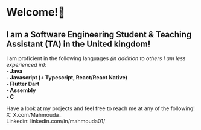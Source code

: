# Welcome!👋
## I am a Software Engineering Student & Teaching Assistant (TA) in the United kingdom!<br/>

I am proficient in the following languages _(in addition to others I am less experienced in)_:<br/>
  **- Java**<br/>
  **- Javascript (+ Typescript, React/React Native)**<br/>
  **- Flutter Dart**<br/>
  **- Assembly**<br/>
  **- C**<br/>

Have a look at my projects and feel free to reach me at any of the following!<br/>
X: X.com/Mahmouda_<br/>
Linkedin: linkedin.com/in/mahmouda01/<br/>





<!--
**Mahmoud-Git123/Mahmoud-Git123** is a ✨ _special_ ✨ repository because its `README.md` (this file) appears on your GitHub profile.

Here are some ideas to get you started:

- 🔭 I’m currently working on ...
- 🌱 I’m currently learning ...
- 👯 I’m looking to collaborate on ...
- 🤔 I’m looking for help with ...
- 💬 Ask me about ...
- 📫 How to reach me: ...
- 😄 Pronouns: ...
- ⚡ Fun fact: ...
-->
